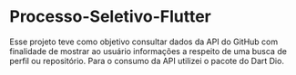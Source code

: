 # Processo-Seletivo-Flutter

Esse projeto teve como objetivo consultar dados da API do GitHub com finalidade de mostrar ao usuário informações a respeito de uma busca de perfil ou repositório. 
Para o consumo da API utilizei o pacote do Dart Dio.

